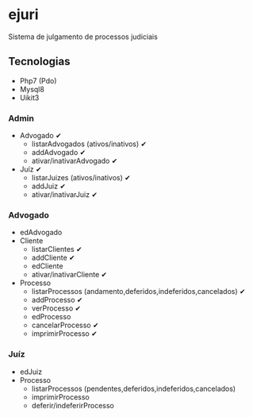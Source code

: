 # ejuri
Sistema de julgamento de processos judiciais

## Tecnologias
- Php7 (Pdo)
- Mysql8
- Uikit3

### Admin
- Advogado ✔
    - listarAdvogados (ativos/inativos) ✔
    - addAdvogado ✔
    - ativar/inativarAdvogado ✔
- Juíz ✔
    - listarJuizes (ativos/inativos) ✔
    - addJuiz ✔
    - ativar/inativarJuiz ✔

### Advogado
- edAdvogado
- Cliente
    - listarClientes ✔
    - addCliente ✔
    - edCliente
    - ativar/inativarCliente ✔
- Processo
    - listarProcessos (andamento,deferidos,indeferidos,cancelados) ✔
    - addProcesso ✔
    - verProcesso ✔
    - edProcesso
    - cancelarProcesso ✔
    - imprimirProcesso ✔

### Juíz
- edJuiz
- Processo
    - listarProcessos (pendentes,deferidos,indeferidos,cancelados)
    - imprimirProcesso
    - deferir/indeferirProcesso